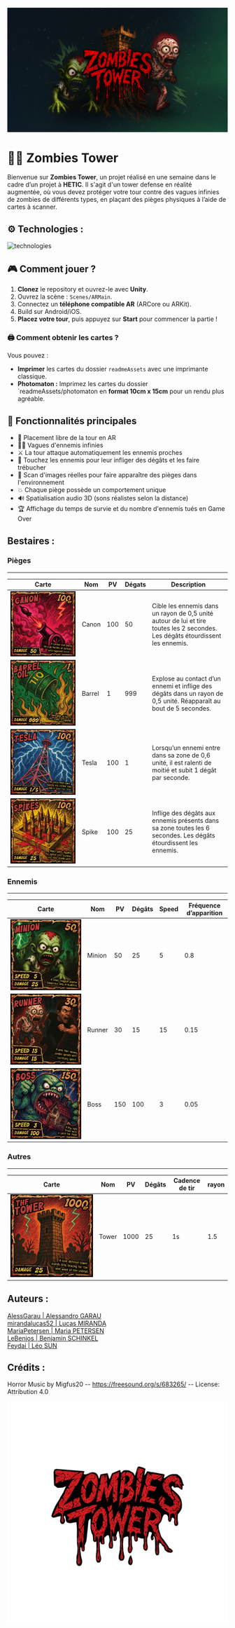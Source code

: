 ![intro](./readmeAssets/intro.png)

# 🧟‍♂️ Zombies Tower
Bienvenue sur **Zombies Tower**, un projet réalisé en une semaine dans le cadre d’un projet à **HETIC**. Il s'agit d'un tower defense en réalité augmentée, où vous devez protéger votre tour contre des vagues infinies de zombies de différents types, en plaçant des pièges physiques à l’aide de cartes à scanner.

## ⚙️ Technologies :
![technologies](https://skillicons.dev/icons?i=unity,cs)

## 🎮 Comment jouer ?
1. **Clonez** le repository et ouvrez-le avec **Unity**.
2. Ouvrez la scène : `Scenes/ARMain`.
3. Connectez un **téléphone compatible AR** (ARCore ou ARKit).
4. Build sur Android/iOS.
5. **Placez votre tour**, puis appuyez sur **Start** pour commencer la partie !

### 🖨️ Comment obtenir les cartes ?
Vous pouvez :
- **Imprimer** les cartes du dossier `readmeAssets` avec une imprimante classique.
- **Photomaton :** Imprimez les cartes du dossier `readmeAssets/photomaton en **format 10cm x 15cm** pour un rendu plus agréable.

## 🎯 Fonctionnalités principales

- 🏰 Placement libre de la tour en AR
- 🧟‍♂️ Vagues d'ennemis infinies
- ⚔️ La tour attaque automatiquement les ennemis proches
- 🫵 Touchez les ennemis pour leur infliger des dégâts et les faire trébucher
- 📸 Scan d'images réelles pour faire apparaître des pièges dans l'environnement
- 💥 Chaque piège possède un comportement unique
- 🔊 Spatialisation audio 3D (sons réalistes selon la distance)
- 🏆 Affichage du temps de survie et du nombre d'ennemis tués en Game Over

## Bestaires :

### Pièges
---
| Carte | Nom | PV | Dégats | Description |  
| --- | --- | --- | --- | --- |  
| ![canon](./readmeAssets/canon.jpg) | Canon | 100 | 50 | Cible les ennemis dans un rayon de 0,5 unité autour de lui et tire toutes les 2 secondes. Les dégâts étourdissent les ennemis. |
| ![barrel](./readmeAssets/barrel.jpg)| Barrel | 1 | 999 | Explose au contact d’un ennemi et inflige des dégâts dans un rayon de 0,5 unité. Réapparaît au bout de 5 secondes. |
| ![tesla](./readmeAssets/tesla.jpg) | Tesla | 100 | 1 | Lorsqu’un ennemi entre dans sa zone de 0,6 unité, il est ralenti de moitié et subit 1 dégât par seconde. |
| ![spike](./readmeAssets/spike.jpg) | Spike | 100 | 25 | Inflige des dégâts aux ennemis présents dans sa zone toutes les 6 secondes. Les dégâts étourdissent les ennemis. |

### Ennemis
---

| Carte | Nom | PV | Dégâts | Speed | Fréquence d’apparition |  
| --- | --- | --- | --- | --- | --- |  
| ![minion](./readmeAssets/minion.jpg) | Minion | 50 | 25 | 5 | 0.8 |
| ![runner](./readmeAssets/runner.jpg) | Runner | 30 | 15 | 15 | 0.15 |
| ![boss](./readmeAssets/boss.jpg) | Boss | 150 | 100 | 3 | 0.05 |

### Autres
---
| Carte | Nom | PV | Dégâts | Cadence de tir | rayon |  
| --- | --- | --- | --- | --- | --- |  
| ![tower](./readmeAssets/tower.jpg) | Tower | 1000 | 25 | 1s | 1.5 |

## Auteurs :
[AlessGarau | Alessandro GARAU](https://github.com/AlessGarau)  
[mirandalucas52 | Lucas MIRANDA](https://github.com/mirandalucas52)  
[MariaPetersen | Maria PETERSEN](https://github.com/MariaPetersen)  
[LeBenjos | Benjamin SCHINKEL](https://github.com/LeBenjos)  
[Feydai | Léo SUN](https://github.com/Feydai)

## Crédits :
Horror Music by Migfus20 -- https://freesound.org/s/683265/ -- License: Attribution 4.0

![logo](./readmeAssets/logo.png)